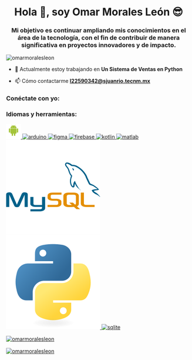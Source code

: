 # <h1 align="center">Hola 👋, soy Omar Morales León 😎 </h1>

<h3 align="center">Mi objetivo es continuar ampliando mis conocimientos en el área de la tecnología, con el fin de contribuir de manera significativa en proyectos innovadores y de impacto.</h3>

<p align="left"> <img src="https://komarev.com/ghpvc/?username=omarmoralesleon&label=Profile%20views&color=0e75b6&style=flat" alt="omarmoralesleon " /> </p>

- 🔭 Actualmente estoy trabajando en **Un Sistema de Ventas en Python**

- 📫 Cómo contactarme **l22590342@sjuanrio.tecnm.mx**

<h3 align="left">Conéctate con yo:</h3>
<p align="left">
</p>

<h3 align="left">Idiomas y herramientas:</h3>
<p align="left"> <a href="https://developer.android.com" target="_blank" rel="noreferrer"> <img src="https://raw.githubusercontent.com/devicons/devicon/master/icons/android/android-original-wordmark.svg" alt="android" width="40" height="40"/> </a> <a href="https://www.arduino.cc/" target="_blank" rel="noreferrer"> <img src="https://cdn.worldvectorlogo.com/logos/arduino-1.svg" alt="arduino" width="40" height="40"/> </a> <a href="https://www.figma.com/" target="_blank" rel="noreferrer"> <img src="https://www.vectorlogo.zone/logos/figma/figma-icon.svg" alt="figma" ancho="40" alto="40"/> </a> <a href="https://firebase.google.com/" target="_blank" rel="noreferrer"> <img src="https://www.vectorlogo.zone/logos/firebase/firebase-icon.svg" alt="firebase" ancho="40" alto="40"/> </a> <a href="https://kotlinlang.org" target="_blank" rel="noreferrer"> <img src="https://www.vectorlogo.zone/logos/kotlinlang/kotlinlang-icon.svg" alt="kotlin" ancho="40" alto="40"/> </a> <a href="https://www.mathworks.com/" target="_blank" rel="noreferrer"> <img src="https://upload.wikimedia.org/wikipedia/commons/2/21/Matlab_Logo.png" alt="matlab" ancho="40" alto="40"/> </a> <a href="https://www.mysql.com/" target="_blank" rel="noreferrer"> <img src="https://raw.githubusercontent.com/devicons/devicon/master/icons/mysql/mysql-original-wordmark.svg" alt="mysql" ancho="40" alto="40"/> </a> <a href="https://www.python.org" target="_blank" rel="noreferrer"> <img src="https://raw.githubusercontent.com/devicons/devicon/master/icons/python/python-original.svg" alt="python" ancho="40" alto="40"/> </a> <a href="https://www.sqlite.org/" target="_blank" rel="noreferrer"> <img src="https://www.vectorlogo.zone/logos/sqlite/sqlite-icon.svg" alt="sqlite" width="40" height="40"/> </a> <a href="https://www.wxwidgets.

<img align="left" src="https://github-readme-stats.vercel.app/api/top-langs?username=omarmoralesleon&show_icons=true&locale=es&layout=compact" alt="omarmoralesleon" /></p> <p>

 <img align="center" src="https://github-readme-stats.vercel.app/api?username=omarmoralesleon&show_icons=true&locale=es" alt="omarmoralesleon" /></p>

<p><img align="center" src="https://github-readme-streak-stats.herokuapp.com/?user=omarmoralesleon&" alt="omarmoralesleon" /></p>






